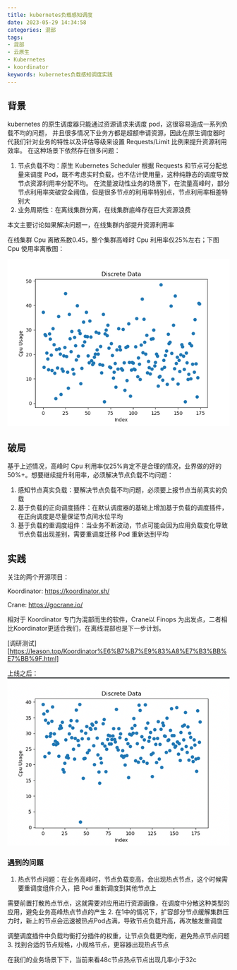 ```yaml
---
title: kubernetes负载感知调度
date: 2023-05-29 14:34:58
categories: 混部
tags:
- 混部
- 云原生
- Kubernetes
- koordinator
keywords: kubernetes负载感知调度实践
---
```


## 背景
kubernetes 的原生调度器只能通过资源请求来调度 pod，这很容易造成一系列负载不均的问题，
并且很多情况下业务方都是超额申请资源，因此在原生调度器时代我们针对业务的特性以及评估等级来设置 Requests/Limit 比例来提升资源利用效率。
在这种场景下依然存在很多问题：
1. 节点负载不均：原生 Kubernetes Scheduler 根据 Requests 和节点可分配总量来调度 Pod，既不考虑实时负载，也不估计使用量，这种纯静态的调度导致节点资源利用率分配不均。
   在流量波动性业务的场景下，在流量高峰时，部分节点利用率突破安全阈值，但是很多节点的利用率特别点，节点利用率相差特别大
2. 业务周期性：在离线集群分离，在线集群底峰存在巨大资源浪费

<!--more-->
本文主要讨论如果解决问题一，在线集群内部提升资源利用率

在线集群 Cpu 离散系数0.45，整个集群高峰时 Cpu 利用率仅25%左右；下图 Cpu 使用率离散图：

![cpu使用率离散图](kubernetes负载感知调度/old_cpu_use.png)

## 破局

基于上述情况，高峰时 Cpu 利用率仅25%肯定不是合理的情况，业界做的好的50%+。想要继续提升利用率，必须解决节点负载不均问题：
    
1. 感知节点真实负载：要解决节点负载不均问题，必须要上报节点当前真实的负载
2. 基于负载的正向调度插件：在默认调度器的基础上增加基于负载的调度插件，在正向调度是尽量保证节点间水位平均
3. 基于负载的重调度组件：当业务不断波动，节点可能会因为应用负载变化导致节点负载出现差别，需要重调度迁移 Pod 重新达到平均

## 实践

关注的两个开源项目：

Koordinator: https://koordinator.sh/

Crane: https://gocrane.io/

相对于 Koordinator 专门为混部而生的软件，Crane以 Finops 为出发点，二者相比Koordinator更适合我们，在离线混部也是下一步计划。

[调研测试][https://leason.top/Koordinator%E6%B7%B7%E9%83%A8%E7%B3%BB%E7%BB%9F.html]

上线之后：
![cpu使用率离散图](kubernetes负载感知调度/new_cpu_use.png)

### 遇到的问题
1. 热点节点问题：在业务高峰时，节点负载变高，会出现热点节点，这个时候需要重调度组件介入，把 Pod 重新调度到其他节点上
   
需要前置打散热点节点，这就需要对应用进行资源画像，在调度中分散这种类型的应用，避免业务高峰热点节点的产生
2. 在1中的情况下，扩容部分节点缓解集群压力时，新上的节点会迅速被热点Pod占满，导致节点负载升高，再次触发重调度
   
调整调度插件中负载均衡打分插件的权重，让节点负载更均衡，避免热点节点问题
3. 找到合适的节点规格，小规格节点，更容器出现热点节点
   
在我们的业务场景下下，当前来看48c节点热点节点出现几率小于32c
